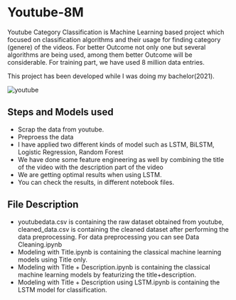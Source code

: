 # Youtube-8M

Youtube Category Classification is Machine Learning based project which focused on classification algorithms and their usage for finding category (genere) of the videos. For better Outcome not only one but several algorithms are being used, among them better Outcome will be considerable. For training part, we have used 8 million data entries.

This project has been developed while I was doing my bachelor(2021).

![youtube](https://github.com/user-attachments/assets/436efff7-78c8-457e-a49c-86d38ebaa2da)


## Steps and Models used

- Scrap the data from youtube.
- Preproess the data
- I have applied two different kinds of model such as LSTM, BiLSTM, Logistic Regression, Random Forest
- We have done some feature engineering as well by combining the title of the video with the description part of the video
- We are getting optimal results when using LSTM.
- You can check the results, in different notebook files.

## File Description

- youtubedata.csv is containing the raw dataset obtained from youtube, cleaned_data.csv is containing the cleaned dataset after performing the data preprocessing. For data preprocessing you can see Data Cleaning.ipynb
- Modeling with Title.ipynb is containing the classical machine learning models using Title only.
- Modeling with Title + Description.ipynb is containing the classical machine learning models by featurizing the title+description.
- Modeling with Title + Description using LSTM.ipynb is containing the LSTM model for classification.
